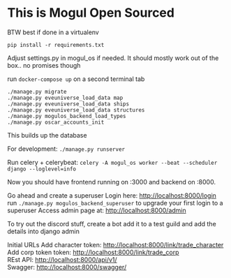 # This is Mogul Open Sourced

BTW best if done in a virtualenv

`pip install -r requirements.txt`

Adjust settings.py in mogul_os if needed. It should mostly work out of the box.. no promises though

run `docker-compose up` on a second terminal tab

`./manage.py migrate`  
`./manage.py eveuniverse_load_data map`  
`./manage.py eveuniverse_load_data ships`  
`./manage.py eveuniverse_load_data structures`  
`./manage.py mogulos_backend_load_types`  
`./manage.py oscar_accounts_init`  

This builds up the database

For development:
`./manage.py runserver`

Run celery + celerybeat:
`celery -A mogul_os worker --beat --scheduler django --loglevel=info`  

Now you should have frontend running on :3000 and backend on :8000.

Go ahead and create a superuser
Login here: [http://localhost:8000/login](http://localhost:8000/login)
run `./manage.py mogulos_backend_superuser` to upgrade your first login to a superuser
Access admin page at: [http://localhost:8000/admin](http://localhost:8000/admin)

To try out the discord stuff, create a bot add it to a test guild and add the details into django admin



Initial URLs
Add character token: [http://localhost:8000/link/trade_character](http://localhost:8000/link/trade_character)  
Add corp token token: [http://localhost:8000/link/trade_corp](http://localhost:8000/link/trade_corp)  
REst API: [http://localhost:8000/api/v1/](http://localhost:8000/api/v1/)  
Swagger: [http://localhost:8000/swagger/](http://localhost:8000/swagger/)  
